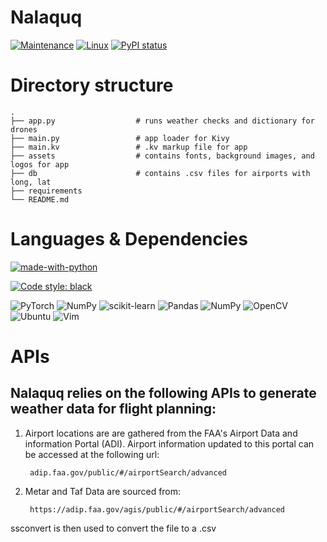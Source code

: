 # Nalaquq


[![Maintenance](https://img.shields.io/badge/Maintained%3F-yes-green.svg)](https://GitHub.com/Naereen/StrapDown.js/graphs/commit-activity) [![Linux](https://svgshare.com/i/Zhy.svg)](https://svgshare.com/i/Zhy.svg) [![PyPI status](https://img.shields.io/pypi/status/ansicolortags.svg)](https://pypi.python.org/pypi/ansicolortags/)



# Directory structure



    .
    ├── app.py                  # runs weather checks and dictionary for drones
    ├── main.py                 # app loader for Kivy
    ├── main.kv                 # .kv markup file for app
    ├── assets                  # contains fonts, background images, and logos for app
    ├── db                      # contains .csv files for airports with long, lat
    ├── requirements		
    └── README.md

# Languages & Dependencies 
[![made-with-python](https://img.shields.io/badge/Made%20with-Python-1f425f.svg)](https://www.python.org/)
 
[![Code style: black](https://img.shields.io/badge/code%20style-black-000000.svg)](https://github.com/psf/black)


![PyTorch](https://img.shields.io/badge/PyTorch-%23EE4C2C.svg?style=for-the-badge&logo=PyTorch&logoColor=white)
![NumPy](https://img.shields.io/badge/numpy-%23013243.svg?style=for-the-badge&logo=numpy&logoColor=white)
![scikit-learn](https://img.shields.io/badge/scikit--learn-%23F7931E.svg?style=for-the-badge&logo=scikit-learn&logoColor=white)
![Pandas](https://img.shields.io/badge/pandas-%23150458.svg?style=for-the-badge&logo=pandas&logoColor=white)
![NumPy](https://img.shields.io/badge/numpy-%23013243.svg?style)
![OpenCV](https://img.shields.io/badge/opencv-%23white.svg?style=for-the-badge&logo=opencv&logoColor=white)
![Ubuntu](https://img.shields.io/badge/Ubuntu-E95420?style=for-the-badge&logo=ubuntu&logoColor=white) ![Vim](https://img.shields.io/badge/VIM-%2311AB00.svg?style=for-the-badge&logo=vim&logoColor=white)

# APIs  
## Nalaquq relies on the following APIs to generate weather data for flight planning: 

1. Airport locations are are gathered from the FAA's Airport Data and information Portal (ADI). Airport information updated to this portal can be accessed at the following url: 
 
		adip.faa.gov/public/#/airportSearch/advanced

2. Metar and Taf Data are sourced from: 

		https://adip.faa.gov/agis/public/#/airportSearch/advanced 


ssconvert is then used to convert the file to a .csv


